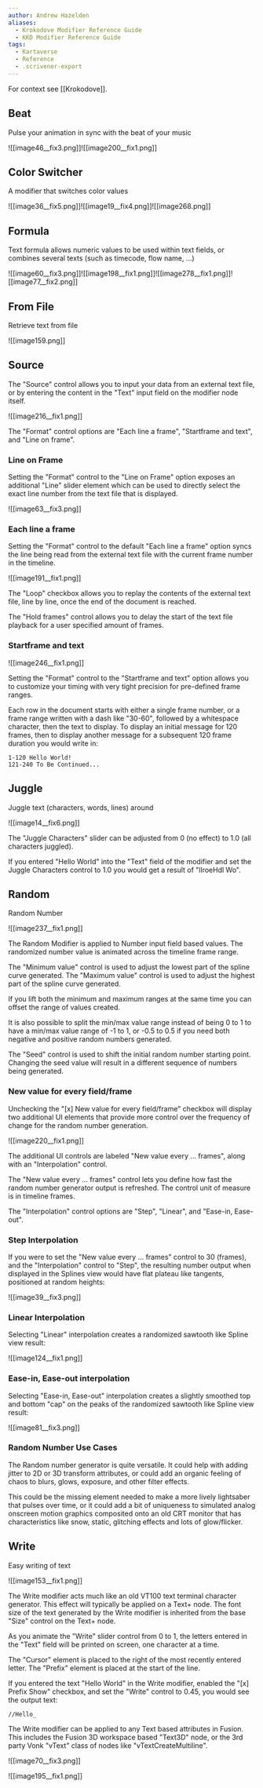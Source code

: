 ```yaml
---
author: Andrew Hazelden
aliases:
  - Krokodove Modifier Reference Guide
  - KKD Modifier Reference Guide 
tags:
  - Kartaverse
  - Reference
  - .scrivener-export
---
```


For context see [[Krokodove]].


## Beat

Pulse your animation in sync with the beat of your music

![[image46__fix3.png]]![[image200__fix1.png]]

## Color Switcher

A modifier that switches color values

![[image36__fix5.png]]![[image19__fix4.png]]![[image268.png]]

## Formula

Text formula allows numeric values to be used within text fields, or combines several texts (such as timecode, flow name, ...)

![[image60__fix3.png]]![[image198__fix1.png]]![[image278__fix1.png]]![[image77__fix2.png]]

## From File

Retrieve text from file

![[image159.png]]

## Source

The "Source" control allows you to input your data from an external text file, or by entering the content in the "Text" input field on the modifier node itself.

![[image216__fix1.png]]

The "Format" control options are "Each line a frame", "Startframe and text", and "Line on frame".

### Line on Frame

Setting the "Format" control to the "Line on Frame" option exposes an additional "Line" slider element which can be used to directly select the exact line number from the text file that is displayed.

![[image63__fix3.png]]

### Each line a frame

Setting the "Format" control to the default "Each line a frame" option syncs the line being read from the external text file with the current frame number in the timeline.

![[image191__fix1.png]]

The "Loop" checkbox allows you to replay the contents of the external text file, line by line, once the end of the document is reached.

The "Hold frames" control allows you to delay the start of the text file playback for a user specified amount of frames.

### Startframe and text

![[image246__fix1.png]]

Setting the "Format" control to the "Startframe and text" option allows you to customize your timing with very tight precision for pre-defined frame ranges.

Each row in the document starts with either a single frame number, or a frame range written with a dash like "30-60", followed by a whitespace character, then the text to display. To display an initial message for 120 frames, then to display another message for a subsequent 120 frame duration you would write in:

```
1-120 Hello World!
121-240 To Be Continued...
```

## Juggle

Juggle text (characters, words, lines) around

![[image14__fix6.png]]

The "Juggle Characters" slider can be adjusted from 0 (no effect) to 1.0 (all characters juggled).

If you entered "Hello World" into the "Text" field of the modifier and set the Juggle Characters control to 1.0 you would get a result of "llroeHdl Wo".

## Random

Random Number

![[image237__fix1.png]]

The Random Modifier is applied to Number input field based values. The randomized number value is animated across the timeline frame range.

The "Minimum value" control is used to adjust the lowest part of the spline curve generated.
The "Maximum value" control is used to adjust the highest part of the spline curve generated.

If you lift both the minimum and maximum ranges at the same time you can offset the range of values created.

It is also possible to split the min/max value range instead of being 0 to 1 to have a min/max value range of -1 to 1, or -0.5 to 0.5 if you need both negative and positive random numbers generated.

The "Seed" control is used to shift the initial random number starting point. Changing the seed value will result in a different sequence of numbers being generated.

### New value for every field/frame

Unchecking the "\[x\] New value for every field/frame" checkbox will display two additional UI elements that provide more control over the frequency of change for the random number generation.

![[image220__fix1.png]]

The additional UI controls are labeled "New value every ... frames", along with an "Interpolation" control.

The "New value every ... frames" control lets you define how fast the random number generator output is refreshed. The control unit of measure is in timeline frames.

The "Interpolation" control options are "Step", "Linear", and "Ease-in, Ease-out".

### Step Interpolation

If you were to set the "New value every ... frames" control to 30 (frames), and the "Interpolation" control to "Step", the resulting number output when displayed in the Splines view would have flat plateau like tangents, positioned at random heights:

![[image39__fix3.png]]

### Linear Interpolation

Selecting "Linear" interpolation creates a randomized sawtooth like Spline view result:

![[image124__fix1.png]]

### Ease-in, Ease-out interpolation

Selecting "Ease-in, Ease-out" interpolation creates a slightly smoothed top and bottom "cap" on the peaks of the randomized sawtooth like Spline view result:

![[image81__fix3.png]]

### Random Number Use Cases

The Random number generator is quite versatile. It could help with adding jitter to 2D or 3D transform attributes, or could add an organic feeling of chaos to blurs, glows, exposure, and other filter effects.

This could be the missing element needed to make a more lively lightsaber that pulses over time, or it could add a bit of uniqueness to simulated analog onscreen motion graphics composited onto an old CRT monitor that has characteristics like snow, static, glitching effects and lots of glow/flicker.

## Write

Easy writing of text

![[image153__fix1.png]]

The Write modifier acts much like an old VT100 text terminal character generator. This effect will typically be applied on a Text+ node. The font size of the text generated by the Write modifier is inherited from the base "Size" control on the Text+ node.

As you animate the "Write" slider control from 0 to 1, the letters entered in the "Text" field will be printed on screen, one character at a time.

The "Cursor" element is placed to the right of the most recently entered letter.
The "Prefix" element is placed at the start of the line.

If you entered the text "Hello World" in the Write modifier, enabled the "\[x\] Prefix Show" checkbox, and set the "Write" control to 0.45, you would see the output text:

```
//Hello_
```

The Write modifier can be applied to any Text based attributes in Fusion. This includes the Fusion 3D workspace based "Text3D" node, or the 3rd party Vonk "vText" class of nodes like "vTextCreateMultiline".

![[image70__fix3.png]]

![[image195__fix1.png]]